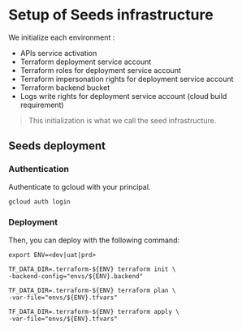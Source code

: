 # Setup of Seeds infrastructure


We initialize each environment :
* APIs service activation
* Terraform deployment service account
* Terraform roles for deployment service account
* Terraform impersonation rights for deployment service account
* Terraform backend bucket
* Logs write rights for deployment service account (cloud build requirement)

> This initialization is what we call the seed infrastructure.

## Seeds deployment

### Authentication

Authenticate to gcloud with your principal.

```sh
gcloud auth login
```

### Deployment

Then, you can deploy with the following command:

```
export ENV=<dev|uat|prd>

TF_DATA_DIR=.terraform-${ENV} terraform init \
-backend-config="envs/${ENV}.backend"

TF_DATA_DIR=.terraform-${ENV} terraform plan \
-var-file="envs/${ENV}.tfvars"

TF_DATA_DIR=.terraform-${ENV} terraform apply \
-var-file="envs/${ENV}.tfvars"
```